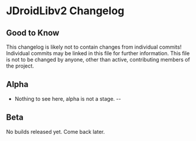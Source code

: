# JDroidLibv2 Changelog

## Good to Know

This changelog is likely not to contain changes from individual commits!
Individual commits may be linked in this file for further information.
This file is not to be changed by anyone, other than active, contributing members of the project.

## Alpha

 - Nothing to see here, alpha is not a stage. --
 
 ## Beta
 
 No builds released yet.
 Come back later.
